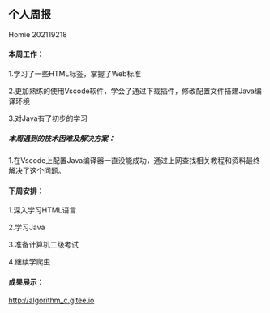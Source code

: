 ## 个人周报

Homie 202119218

#### 本周工作：

1.学习了一些HTML标签，掌握了Web标准

2.更加熟练的使用Vscode软件，学会了通过下载插件，修改配置文件搭建Java编译环境

3.对Java有了初步的学习

##### 本周遇到的技术困难及解决方案：

1.在Vscode上配置Java编译器一直没能成功，通过上网查找相关教程和资料最终解决了这个问题。

#### 下周安排：

1.深入学习HTML语言

2.学习Java

3.准备计算机二级考试

4.继续学爬虫

#### 成果展示：

http://algorithm_c.gitee.io